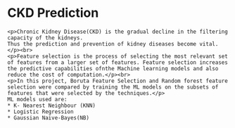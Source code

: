 # CKD Prediction

    <p>Chronic Kidney Disease(CKD) is the gradual decline in the filtering capacity of the kidneys.
    Thus the prediction and prevention of kidney diseases become vital.</p><br>
    <p>Feature selection is the process of selecting the most relevant set of features from a larger set of features. Feature selection increases the predictive capabilities ofnthe Machine learning models and also reduce the cost of computation.</p><br>
    <p>In this project, Boruta Feature Selection and Random forest feature selection were compared by training the ML models on the subsets of features that were selected by the techniques.</p>
    ML models used are:
    * K- Nearest Neighbour (KNN)
    * Logistic Regression
    * Gaussian Naive-Bayes(NB)